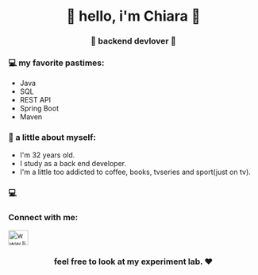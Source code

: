 <h1 align="center"> 🤩 hello, i'm Chiara 🤩 </h1>
<h3 align="center">🚀 backend devlover 🚀</h3>


### 💻 my favorite pastimes:
- Java
- SQL
- REST API
- Spring Boot
- Maven

### 👧 a little about myself:
- I'm 32 years old.
- I study as a back end developer.
- I'm a little too addicted to coffee, books, tvseries and sport(just on tv).

  
### 💻  <h3 align="left">Connect with me:</h3>
<p align="left">
<a href="https://linkedin.com/in/www.linkedin.com/in/chiara-giovoni-72a038160" target="blank"><img align="center" src="https://raw.githubusercontent.com/rahuldkjain/github-profile-readme-generator/master/src/images/icons/Social/linked-in-alt.svg" alt="www.linkedin.com/in/chiara-giovoni-72a038160" height="30" width="40" /></a>
</p>

<h3 align="center"><strong> feel free to look at my experiment lab. ❤ </strong> </h3>
